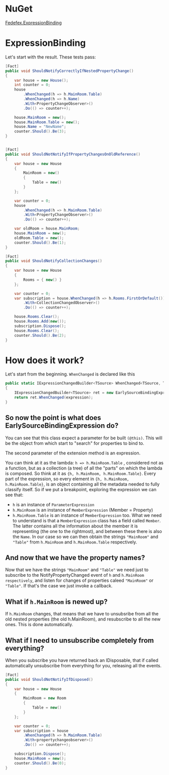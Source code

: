 # NuGet
[Fedefex.ExpressionBinding](https://www.nuget.org/packages/Fedefex.ExpressionBinding/1.0.0?_src=template)

# ExpressionBinding
Let's start with the result. These tests pass:

```C#
[Fact]
public void ShouldNotifyCorrectlyIfNestedPropertyChange()
{
    var house = new House();
    int counter = 0;
    house
        .WhenChanged(h => h.MainRoom.Table)
        .WhenChanged(h => h.Name)
        .With<PropertyChangeObserver>()
        .Do(() => counter++);

    house.MainRoom = new();
    house.MainRoom.Table = new();
    house.Name = "NewName";
    counter.Should().Be(3);
}


[Fact]
public void ShouldNotNotifyIfPropertyChangesOnOldReference()
{
    var house = new House
    {
        MainRoom = new()
        {
            Table = new()
        }
    };

    var counter = 0;
    house
        .WhenChanged(h => h.MainRoom.Table)
        .With<PropertyChangeObserver>()
        .Do(() => counter++);

    var oldRoom = house.MainRoom;
    house.MainRoom = new();
    oldRoom.Table = new();
    counter.Should().Be(1);
}

[Fact]
public void ShouldNotifyCollectionChanges()
{
    var house = new House
    {
        Rooms = { new() }
    };

    var counter = 0;
    var subscription = house.WhenChanged(h => h.Rooms.FirstOrDefault())
        .With<CollectionChangedObserver>()
        .Do(() => counter++);

    house.Rooms.Clear();
    house.Rooms.Add(new());
    subscription.Dispose();
    house.Rooms.Clear();
    counter.Should().Be(2);
}

```

# How does it work?

Let's start from the beginning. `WhenChanged` is declared like this

``` c#
public static IExpressionChangedBuilder<TSource> WhenChanged<TSource, TValue>(this TSource @this, Expression<Func<TSource, TValue>> expression)
{
    IExpressionChangedBuilder<TSource> ret = new EarlySourceBindingExpression<TSource>(@this);
    return ret.WhenChanged(expression);
}
```
## So now the point is what does EarlySourceBindingExpression do?

You can see that this class expect a parameter for be built `(@this)`. This will be the object from which start to "search" for properties to bind to.

The second parameter of the extension method is an expression.

You can think at it as the lambda: `h => h.MainRoom.Table` , considered not as a function, but as a collection (a tree) of all the "parts" on which the lambda is composed. So think at it as `{h, h.MainRoom, h.MainRoom.Table}`. Every part of the expression, so every element in `{h, h.MainRoom, h.MainRoom.Table}`, is an object containing all the metadata needed to fully classify itself. So if we put a breakpoint, exploring the expression we can see that:

* `h` is an instance of `ParameterExpression`
* `h.MainRoom` is an instance of `MemberExpression` (Member = Property)
* `h.MainRoom.Table` is an instance of `MemberExpression` too.
What we need to understand is that a `MemberExpression` class has a field called `Member`. The latter contains all the information about the member it is representing (the one to the rightmost), and between these there is also the `Name`. In our case so we can then obtain the strings `"MainRoom"` and `"Table"` from `h.MainRoom` and `h.MainRoom.Table` respectively.

## And now that we have the property names?

Now that we have the strings `"MainRoom"` and `"Table"` we need just to subscribe to the NotifyPropertyChanged event of `h` and `h.MainRoom respectively`, and listen for changes of properties caleed `"MainRoom"` or `"Table"`. If that's the case we just invoke a callback.

## What if `h.MainRoom` is newed up?

If `h.MainRoom` changes, that means that we have to unsubsribe from all the old nested properties (the old h.MainRoom), and resubscribe to all the new ones. This is done automatically.

## What if I need to unsubscribe completely from everything?

When you subscribe you have returned back an IDisposable, that if called automatically unsubscribe from everything for you, releasing all the events.

```c#
[Fact]
public void ShouldNotNotifyIfDisposed()
{
    var house = new House
    {
        MainRoom = new Room
        {
            Table = new()
        }
    };

    var counter = 0;
    var subscription = house
        .WhenChanged(h => h.MainRoom.Table)
        .With<propertychangeobserver>()
        .Do(() => counter++);

    subscription.Dispose();
    house.MainRoom = new();
    counter.Should().Be(0);
}
```
